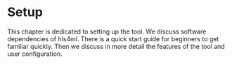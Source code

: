# Setup

This chapter is dedicated to setting up the tool.  We discuss software dependencies of hls4ml.  There is a quick start guide for beginners to get familiar quickly.  Then we discuss in more detail the features of the tool and user configuration.
